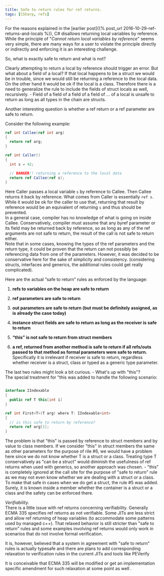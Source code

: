 ```yaml
---
title: Safe to return rules for ref returns.
tags: [CSharp, refs]
---
```

For the reasons explained in the [earlier post]({% post_url 2016-10-29-ref-returns-and-locals %}), C# disallows returning local variables by reference. While the principle of "*Cannot return local variables by reference*" seems very simple, there are many ways for a user to violate the principle directly or indirectly and enforcing it is an interesting challenge.  

So, what is exactly safe to return and what is not?  

Clearly attempting to return a local by reference should trigger an error. But what about a field of a local? If that local happens to be a struct we would be in trouble, since we would still be returning a reference to the local data. On the other hand it would be ok if the local is a class. Therefore there is a need to generalize the rule to include the fields of struct locals as well, recursively. - Field of a field of a field of a field of ... of a local is unsafe to return as long as all types in the chain are structs.

Another interesting question is whether a ref return or a ref parameter are safe to return.

Consider the following example:

```cs
ref int Callee(ref int arg)
{
  return ref arg;
}

ref int Caller()
{
  int s = 42;

  // DANGER!! returning a reference to the local data
  return ref Callee(ref s);
}
```

Here Caller passes a local variable `s` by reference to Callee. Then Callee returns it back by reference. What comes from Caller is essentially `ref s`. While it would be ok for the caller to use that, returning that result by reference would be an equivalent of returning `s` and thus should be prevented.  
In a general case, compiler has no knowledge of what is going on inside Callee. Conservatively, compiler must assume that any byref parameter or its field may be returned back by reference, so as long as any of the ref arguments are not safe to return, the result of the call is not safe to return either.  
Note that in some cases, knowing the types of the ref parameters and the return type, it could be proven that the return can not possibly be referencing data from one of the parameters. However, it was decided to be conservative here for the sake of simplicity and consistency. (considering structs, interfaces and generics, the additional rules could get really complicated).

Here are the actual “safe to return” rules as enforced by the language:

1. **refs to variables on the heap are safe to return**  

2. **ref parameters are safe to return**  

3. **out parameters are safe to return (but must be definitely assigned, as is already the case today)**  

4. **instance struct fields are safe to return as long as the receiver is safe to return**  

5. **“this” is not safe to return from struct members**  

6. **a ref, returned from another method is safe to return if all refs/outs passed to that method as formal parameters were safe to return.**  
Specifically it is irrelevant if receiver is safe to return, regardless whether receiver is a struct, class or typed as a generic type parameter.  

The last two rules might look a bit curious. - What's up with "this"?  
The special treatment for "this was added to handle the following scenario:

```cs

interface IIndexable
{
  public ref T this[int i]
}

ref int First<T>(T arg) where T: IIndexable<int>
{
  // is this safe to return by reference?
  return ref arg[1];
}

```

The problem is that "this" is passed by reference to struct members and by value to class members. If we consider "this" in struct members the same as other parameters for the purpose of rile #6, we would have a problem here since we do not know whether T is a struct or a class. Treating type T conservatively as "can be a struct" would diminish the usefulness of ref returns when used with generics, so another approach was chosen. - "this" is completely ignored at the call site for the purpose of "safe to return" rule as we may not even know whether we are dealing with a struct or a class. To make that safe in cases when we do get a struct, the rule #5 was added. Surely, it is known inside a member whether the container is a struct or a class and the safety can be enforced there.


*Verifiability.*  
There is a little issue with ref returns concerning verifiability. Generally ECMA 335 specifies ref returns as not verifiable. Some JITs are less strict and allow ref returning of heap variables (to accommodate some patterns used by managed c++). That relaxed behavior is still stricter than "safe to return" rules and some examples involving ref returns would only work in scenarios that do not involve formal verification.

It is, however, believed that a system in agreement with "safe to return" rules is actually typesafe and there are plans to add corresponding relaxation to verification rules in the current JITs and tools like PEVerify

It is conceivable that ECMA 335 will be modified or get an implementation specific amendment for such relaxation at some point as well .

